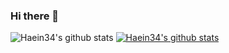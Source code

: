 ### Hi there 👋

![Haein34's github stats](https://github-readme-stats.vercel.app/api?username=Haein34&show_icons=true)
[![Haein34's github stats](https://github-readme-stats.vercel.app/api/top-langs/?username=Haein34&show_icons=true&hide_border=true&title_color=004386&icon_color=004386&layout=compact)](https://github.com/Haein34)
